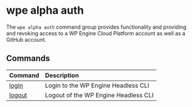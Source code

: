 # wpe alpha auth

The `wpe alpha auth` command group provides functionality and providing and revoking access to a WP Engine Cloud Platform account as well as a GitHub account.

## Commands

| Command                                        | Description                          |
|:-----------------------------------------------|:-------------------------------------|
| [login](/reference/cli/wpe/alpha/auth/login)   | Login to the WP Engine Headless CLI  |
| [logout](/reference/cli/wpe/alpha/auth/logout) | Logout of the WP Engine Headless CLI |
